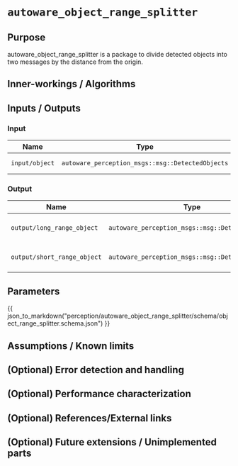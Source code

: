 # `autoware_object_range_splitter`

## Purpose

autoware_object_range_splitter is a package to divide detected objects into two messages by the distance from the origin.

## Inner-workings / Algorithms

<!-- Write how this package works. Flowcharts and figures are great. Add sub-sections as you like.

Example:
  ### Flowcharts

  ...(PlantUML or something)

  ### State Transitions

  ...(PlantUML or something)

  ### How to filter target obstacles

  ...

  ### How to optimize trajectory

  ...
-->

## Inputs / Outputs

### Input

| Name           | Type                                             | Description      |
| -------------- | ------------------------------------------------ | ---------------- |
| `input/object` | `autoware_perception_msgs::msg::DetectedObjects` | detected objects |

### Output

| Name                        | Type                                             | Description                  |
| --------------------------- | ------------------------------------------------ | ---------------------------- |
| `output/long_range_object`  | `autoware_perception_msgs::msg::DetectedObjects` | long range detected objects  |
| `output/short_range_object` | `autoware_perception_msgs::msg::DetectedObjects` | short range detected objects |

## Parameters

{{ json_to_markdown("perception/autoware_object_range_splitter/schema/object_range_splitter.schema.json") }}

## Assumptions / Known limits

<!-- Write assumptions and limitations of your implementation.

Example:
  This algorithm assumes obstacles are not moving, so if they rapidly move after the vehicle started to avoid them, it might collide with them.
  Also, this algorithm doesn't care about blind spots. In general, since too close obstacles aren't visible due to the sensing performance limit, please take enough margin to obstacles.
-->

## (Optional) Error detection and handling

<!-- Write how to detect errors and how to recover from them.

Example:
  This package can handle up to 20 obstacles. If more obstacles found, this node will give up and raise diagnostic errors.
-->

## (Optional) Performance characterization

<!-- Write performance information like complexity. If it wouldn't be the bottleneck, not necessary.

Example:
  ### Complexity

  This algorithm is O(N).

  ### Processing time

  ...
-->

## (Optional) References/External links

<!-- Write links you referred to when you implemented.

Example:
  [1] {link_to_a_thesis}
  [2] {link_to_an_issue}
-->

## (Optional) Future extensions / Unimplemented parts

<!-- Write future extensions of this package.

Example:
  Currently, this package can't handle the chattering obstacles well. We plan to add some probabilistic filters in the perception layer to improve it.
  Also, there are some parameters that should be global(e.g. vehicle size, max steering, etc.). These will be refactored and defined as global parameters so that we can share the same parameters between different nodes.
-->
